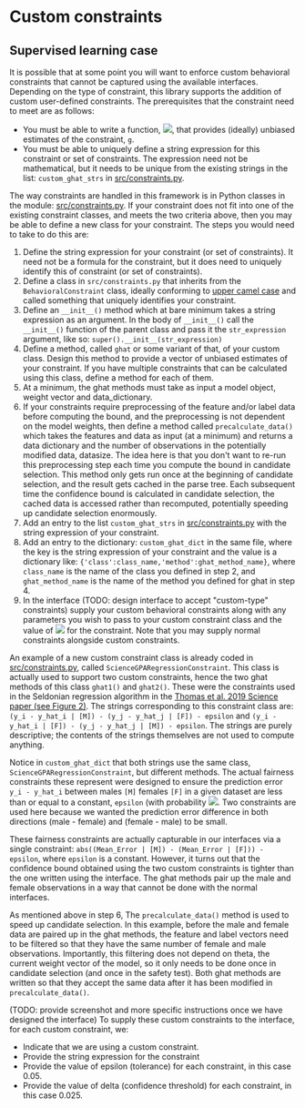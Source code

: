 # Custom constraints
## Supervised learning case
It is possible that at some point you will want to enforce custom behavioral constraints that cannot be captured using the available interfaces. Depending on the type of constraint, this library supports the addition of custom user-defined constraints. The prerequisites that the constraint need to meet are as follows:
- You must be able to write a function, <img src="https://render.githubusercontent.com/render/math?math=\hat{g}\mathrm{(model,weights,data_dict)}">, that provides (ideally) unbiased estimates of the constraint, `g`. 
- You must be able to uniquely define a string expression for this constraint or set of constraints. The expression need not be mathematical, but it needs to be unique from the existing strings in the list: `custom_ghat_strs` in [src/constraints.py](./constraints.py).


The way constraints are handled in this framework is in Python classes in the module: [src/constraints.py](https://github.com/seldonian-framework/Seldonian/blob/main/src/constraints.py). If your constraint does not fit into one of the existing constraint classes, and meets the two criteria above, then you may be able to define a new class for your constraint.  The steps you would need to take to do this are:
1. Define the string expression for your constraint (or set of constraints). It need not be a formula for the constraint, but it does need to uniquely identify this of constraint (or set of constraints). 
2. Define a class in `src/constraints.py` that inherits from the `BehavioralConstraint` class, ideally conforming to [upper camel case](https://en.wikipedia.org/wiki/Camel_case) and called something that uniquely identifies your constraint.
3. Define an `__init__()` method which at bare minimum takes a string expression as an argument. In the body of `__init__()` call the `__init__()` function of the parent class and pass it the `str_expression` argument, like so: `super().__init__(str_expression)`
4. Define a method, called `ghat` or some variant of that, of your custom class. Design this method to provide a vector of unbiased estimates of your constraint. If you have multiple constraints that can be calculated using this class, define a method for each of them. 
5. At a minimum, the ghat methods must take as input a model object, weight vector and data_dictionary.
6. If your constraints require preprocessing of the feature and/or label data before computing the bound, and the preprocessing is not dependent on the model weights, then define a method called `precalculate_data()` which takes the features and data as input (at a minimum) and returns a data dictionary and the number of observations in the potentially modified data, datasize. The idea here is that you don't want to re-run this preprocessing step each time you compute the bound in candidate selection. This method only gets run once at the beginning of candidate selection, and the result gets cached in the parse tree. Each subsequent time the confidence bound is calculated in candidate selection, the cached data is accessed rather than recomputed, potentially speeding up candidate selection enormously. 
7. Add an entry to the list `custom_ghat_strs` in [src/constraints.py](https://github.com/seldonian-framework/Seldonian/blob/main/src/constraints.py) with the string expression of your constraint.
8. Add an entry to the dictionary: `custom_ghat_dict` in the same file, where the key is the string expression of your constraint and the value is a dictionary like: `{'class':class_name,'method':ghat_method_name}`, where `class_name` is the name of the class you defined in step 2, and `ghat_method_name` is the name of the method you defined for ghat in step 4. 
9. In the interface (TODO: design interface to accept "custom-type" constraints) supply your custom behavioral constraints along with any parameters you wish to pass to your custom constraint class and the value of <img src="https://render.githubusercontent.com/render/math?math=\delta"> for the constraint. Note that you may supply normal constraints alongside custom constraints.  


An example of a new custom constraint class is already coded in [src/constraints.py](https://github.com/seldonian-framework/Seldonian/blob/main/src/constraints.py), called `ScienceGPARegressionConstraint`. This class is actually used to support two custom constraints, hence the two ghat methods of this class `ghat1()` and `ghat2()`. These were the constraints used in the Seldonian regression algorithm in the [Thomas et al. 2019 Science paper (see Figure 2)](https://www.science.org/stoken/author-tokens/ST-119/full). The strings corresponding to this constraint class are: `(y_i - y_hat_i | [M]) - (y_j - y_hat_j | [F]) - epsilon` and `(y_i - y_hat_i | [F]) - (y_j - y_hat_j | [M]) - epsilon`. The strings are purely descriptive; the contents of the strings themselves are not used to compute anything.

Notice in `custom_ghat_dict` that both strings use the same class, `ScienceGPARegressionConstraint`, but different methods.  The actual fairness constraints these represent were designed to ensure the prediction error `y_i - y_hat_i` between males `[M]` females `[F]` in a given dataset are less than or equal to a constant, `epsilon` (with probability <img src="https://render.githubusercontent.com/render/math?math=1-\delta">. Two constraints are used here because we wanted the prediction error difference in both directions (male - female) and (female - male) to be small.  

These fairness constraints are actually capturable in our interfaces via a single constraint: `abs((Mean_Error | [M]) - (Mean_Error | [F])) - epsilon`, where `epsilon` is a constant. However, it turns out that the confidence bound obtained using the two custom constraints is tighter than the one written using the interface. The ghat methods pair up the male and female observations in a way that cannot be done with the normal interfaces.

As mentioned above in step 6, The `precalculate_data()` method is used to speed up candidate selection. In this example, before the male and female data are paired up in the ghat methods, the feature and label vectors need to be filtered so that they have the same number of female and male observations. Importantly, this filtering does not depend on theta, the current weight vector of the model, so it only needs to be done once in candidate selection (and once in the safety test). Both ghat methods are written so that they accept the same data after it has been modified in `precalculate_data()`. 

(TODO: provide screenshot and more specific instructions once we have designed the interface) To supply these custom constraints to the interface, for each custom constraint, we:
- Indicate that we are using a custom constraint.
- Provide the string expression for the constraint
- Provide the value of epsilon (tolerance) for each constraint, in this case 0.05.
- Provide the value of delta (confidence threshold) for each constraint, in this case 0.025.



